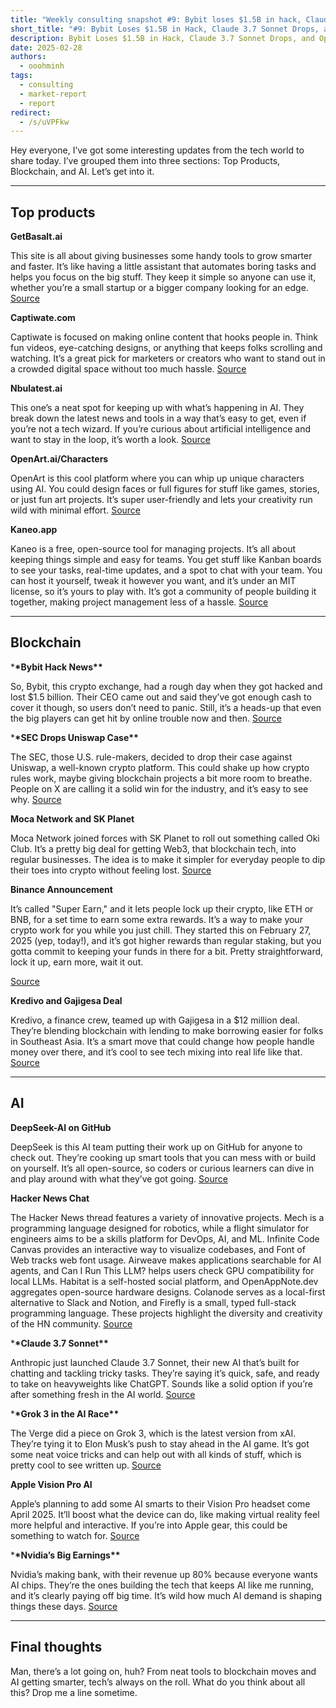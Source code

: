 ```yaml
---
title: "Weekly consulting snapshot #9: Bybit loses $1.5B in hack, Claude 3.7 Sonnet drops, and OpenArt designs characters"
short_title: "#9: Bybit Loses $1.5B in Hack, Claude 3.7 Sonnet Drops, and OpenArt Designs Characters"
description: Bybit Loses $1.5B in Hack, Claude 3.7 Sonnet Drops, and OpenArt Designs Characters
date: 2025-02-28
authors:
  - ooohminh
tags:
  - consulting
  - market-report
  - report
redirect:
  - /s/uVPFkw
---
```


Hey everyone, I’ve got some interesting updates from the tech world to share today. I’ve grouped them into three sections: Top Products, Blockchain, and AI. Let’s get into it.

---

## Top products

**GetBasalt.ai**

This site is all about giving businesses some handy tools to grow smarter and faster. It’s like having a little assistant that automates boring tasks and helps you focus on the big stuff. They keep it simple so anyone can use it, whether you’re a small startup or a bigger company looking for an edge.
[Source](https://www.getbasalt.ai/)

**Captiwate.com**

Captiwate is focused on making online content that hooks people in. Think fun videos, eye-catching designs, or anything that keeps folks scrolling and watching. It’s a great pick for marketers or creators who want to stand out in a crowded digital space without too much hassle.
[Source](https://www.captiwate.com/)

**Nbulatest.ai**

This one’s a neat spot for keeping up with what’s happening in AI. They break down the latest news and tools in a way that’s easy to get, even if you’re not a tech wizard. If you’re curious about artificial intelligence and want to stay in the loop, it’s worth a look.
[Source](https://www.nbulatest.ai/)

**OpenArt.ai/Characters**

OpenArt is this cool platform where you can whip up unique characters using AI. You could design faces or full figures for stuff like games, stories, or just fun art projects. It’s super user-friendly and lets your creativity run wild with minimal effort.
[Source](https://openart.ai/characters)

**Kaneo.app**

Kaneo is a free, open-source tool for managing projects. It’s all about keeping things simple and easy for teams. You get stuff like Kanban boards to see your tasks, real-time updates, and a spot to chat with your team. You can host it yourself, tweak it however you want, and it’s under an MIT license, so it’s yours to play with. It’s got a community of people building it together, making project management less of a hassle.
[Source](https://www.kaneo.app/)

---

## Blockchain

\***\*Bybit Hack News\*\***

So, Bybit, this crypto exchange, had a rough day when they got hacked and lost $1.5 billion. Their CEO came out and said they’ve got enough cash to cover it though, so users don’t need to panic. Still, it’s a heads-up that even the big players can get hit by online trouble now and then.
[Source](https://www.tradingview.com/news/coindesk:cda1c390e094b:0-bybit-loses-1-5b-in-hack-but-can-cover-loss-ceo-confirms/)

\***\*SEC Drops Uniswap Case\*\***

The SEC, those U.S. rule-makers, decided to drop their case against Uniswap, a well-known crypto platform. This could shake up how crypto rules work, maybe giving blockchain projects a bit more room to breathe. People on X are calling it a solid win for the industry, and it’s easy to see why.
[Source](https://coinpaprika.com/news/sec-drops-uniswap-case-as-crypto-rules-face-major-shift/)

**Moca Network and SK Planet**

Moca Network joined forces with SK Planet to roll out something called Oki Club. It’s a pretty big deal for getting Web3, that blockchain tech, into regular businesses. The idea is to make it simpler for everyday people to dip their toes into crypto without feeling lost.
[Source](https://decrypt.co/308002/moca-network-and-sk-planet-launch-oki-club-marking-first-large-scale-enterprise-use-of-air-kit-for-web3-onboarding)

**Binance Announcement**

It’s called "Super Earn," and it lets people lock up their crypto, like ETH or BNB, for a set time to earn some extra rewards. It’s a way to make your crypto work for you while you just chill. They started this on February 27, 2025 (yep, today!), and it’s got higher rewards than regular staking, but you gotta commit to keeping your funds in there for a bit. Pretty straightforward, lock it up, earn more, wait it out.

[Source](https://www.binance.com/en/support/announcement/detail/ea4d4b4fa9f943fabd891c4d5836d230)

**Kredivo and Gajigesa Deal**

Kredivo, a finance crew, teamed up with Gajigesa in a $12 million deal. They’re blending blockchain with lending to make borrowing easier for folks in Southeast Asia. It’s a smart move that could change how people handle money over there, and it’s cool to see tech mixing into real life like that.
[Source](https://www.techinasia.com/kredivo-takes-gajigesa-12m-deal-source)

---

## AI

**DeepSeek-AI on GitHub**

DeepSeek is this AI team putting their work up on GitHub for anyone to check out. They’re cooking up smart tools that you can mess with or build on yourself. It’s all open-source, so coders or curious learners can dive in and play around with what they’ve got going.
[Source](https://github.com/deepseek-ai/profile-data)

**Hacker News Chat**

The Hacker News thread features a variety of innovative projects. Mech is a programming language designed for robotics, while a flight simulator for engineers aims to be a skills platform for DevOps, AI, and ML. Infinite Code Canvas provides an interactive way to visualize codebases, and Font of Web tracks web font usage. Airweave makes applications searchable for AI agents, and Can I Run This LLM? helps users check GPU compatibility for local LLMs. Habitat is a self-hosted social platform, and OpenAppNote.dev aggregates open-source hardware designs. Colanode serves as a local-first alternative to Slack and Notion, and Firefly is a small, typed full-stack programming language. These projects highlight the diversity and creativity of the HN community.
[Source](https://news.ycombinator.com/item?id=43154065)

\***\*Claude 3.7 Sonnet\*\***

Anthropic just launched Claude 3.7 Sonnet, their new AI that’s built for chatting and tackling tricky tasks. They’re saying it’s quick, safe, and ready to take on heavyweights like ChatGPT. Sounds like a solid option if you’re after something fresh in the AI world.
[Source](https://www.anthropic.com/news/claude-3-7-sonnet)

\***\*Grok 3 in the AI Race\*\***

The Verge did a piece on Grok 3, which is the latest version from xAI. They’re tying it to Elon Musk’s push to stay ahead in the AI game. It’s got some neat voice tricks and can help out with all kinds of stuff, which is pretty cool to see written up.
[Source](https://www.theverge.com/command-line-newsletter/617780/grok-3-elon-musk-ai-race-chatgpt)

**Apple Vision Pro AI**

Apple’s planning to add some AI smarts to their Vision Pro headset come April 2025. It’ll boost what the device can do, like making virtual reality feel more helpful and interactive. If you’re into Apple gear, this could be something to watch for.
[Source](https://www.apple.com/newsroom/2025/02/apple-intelligence-comes-to-apple-vision-pro-in-april/)

\***\*Nvidia’s Big Earnings\*\***

Nvidia’s making bank, with their revenue up 80% because everyone wants AI chips. They’re the ones building the tech that keeps AI like me running, and it’s clearly paying off big time. It’s wild how much AI demand is shaping things these days.
[Source](https://cointelegraph.com/news/nvidia-revenue-jumps-80-percent-earnings-beat-ai-chip-demand)

---

## Final thoughts

Man, there’s a lot going on, huh? From neat tools to blockchain moves and AI getting smarter, tech’s always on the roll. What do you think about all this? Drop me a line sometime.

